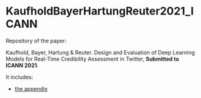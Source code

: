 # KaufholdBayerHartungReuter2021_ICANN
Repository of the paper:

  Kaufhold, Bayer, Hartung & Reuter. Design and Evaluation of Deep Learning Models for Real-Time Credibility Assessment in Twitter, **Submitted to ICANN 2021**.

It includes:
- [the appendix](KaufholdBayerHartungReuter2021_ICANN_Appendix.pdf)
